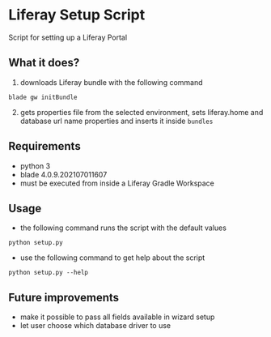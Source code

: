 # Liferay Setup Script
Script for setting up a Liferay Portal

## What it does?
1. downloads Liferay bundle with the following command
```shell
blade gw initBundle
```
2. gets properties file from the selected environment, sets liferay.home and database url name properties and inserts it inside `bundles`

## Requirements
- python 3
- blade 4.0.9.202107011607
- must be executed from inside a Liferay Gradle Workspace

## Usage
- the following command runs the script with the default values
```shell
python setup.py
```
- use the following command to get help about the script
```shell
python setup.py --help
```

## Future improvements
- make it possible to pass all fields available in wizard setup
- let user choose which database driver to use
